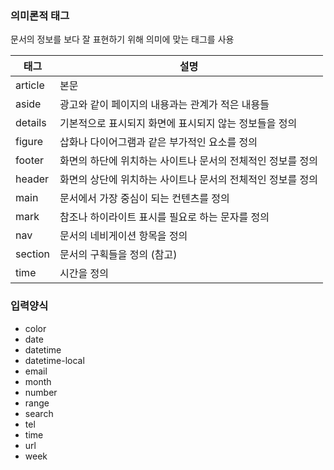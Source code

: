 ### 의미론적 태그
문서의 정보를 보다 잘 표현하기 위해 의미에 맞는 태그를 사용

|태그 | 설명                                           |
|--------|------------------------------------------------|
|article |	본문                                           |
|aside   |	광고와 같이 페이지의 내용과는 관계가 적은 내용들          |
|details |	기본적으로 표시되지 화면에 표시되지 않는 정보들을 정의     |
|figure  |	삽화나 다이어그램과 같은 부가적인 요소를 정의            |
|footer  |	화면의 하단에 위치하는 사이트나 문서의 전체적인 정보를 정의 |
|header  |	화면의 상단에 위치하는 사이트나 문서의 전체적인 정보를 정의 |
|main    |	문서에서 가장 중심이 되는 컨텐츠를 정의                |
|mark    |	참조나 하이라이트 표시를 필요로 하는 문자를 정의|
|nav     |	문서의 네비게이션 항목을 정의|
|section|	문서의 구획들을 정의 (참고)|
|time|  시간을 정의|



### 입력양식
- color  
- date 
- datetime 
- datetime-local  
- email 
- month 
- number
- range
- search
- tel
- time
- url
- week